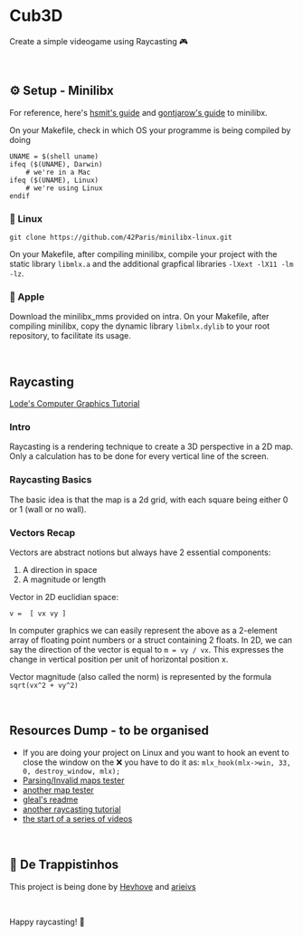 # Cub3D
Create a simple videogame using Raycasting 🎮​

<br/>

## ⚙️​ Setup - Minilibx
For reference, here's [hsmit's guide](https://harm-smits.github.io/42docs/libs/minilibx) and [gontjarow's guide](https://gontjarow.github.io/MiniLibX/) to minilibx.

On your Makefile, check in which OS your programme is being compiled by doing
```
UNAME = $(shell uname)
ifeq ($(UNAME), Darwin)
	# we're in a Mac
ifeq ($(UNAME), Linux)
	# we're using Linux
endif
```

### 🐧​ Linux
```
git clone https://github.com/42Paris/minilibx-linux.git
```
On your Makefile, after compiling minilibx, compile your project with the static library ```libmlx.a``` and the additional grapfical libraries ```-lXext -lX11 -lm -lz```.

### 🍏​ Apple
Download the minilibx_mms provided on intra.
On your Makefile, after compiling minilibx, copy the dynamic library ```libmlx.dylib``` to your root repository, to facilitate its usage.

<br/>

## Raycasting
[Lode's Computer Graphics Tutorial](https://lodev.org/cgtutor/raycasting.html)

### Intro
Raycasting is a rendering technique to create a 3D perspective in a 2D map. Only a calculation has to be done for every vertical line of the screen.

### Raycasting Basics
The basic idea is that the map is a 2d grid, with each square being either 0 or 1 (wall or no wall).

### Vectors Recap
Vectors are abstract notions but always have 2 essential components:
1. A direction in space
2. A magnitude or length

Vector in 2D euclidian space:

`v = 
[ vx
  vy ]`

In computer graphics we can easily represent the above as a 2-element array of floating point numbers or a struct containing 2 floats. In 2D, we can say the direction of the vector is equal to `m = vy / vx`. This expresses the change in vertical position per unit of horizontal position x.

Vector magnitude (also called the norm) is represented by the formula `sqrt(vx^2 + vy^2)`

<br/>

## Resources Dump - to be organised
* If you are doing your project on Linux and you want to hook an event to close the window on the ❌ you have to do it as: ```mlx_hook(mlx->win, 33, 0, destroy_window, mlx);```
* [Parsing/Invalid maps tester](https://github.com/mlaraki/cub3D_leaks_maps_tester)
* [another map tester](https://github.com/humblEgo/cub3D_map_tester)
* [gleal's readme](https://github.com/gleal42/cub3d)
* [another raycasting tutorial](https://permadi.com/1996/05/ray-casting-tutorial-table-of-contents/)
* [the start of a series of videos](https://platform.thinkific.com/videoproxy/v1/play/bt4rgv7eplmd9ibbfds0?time=370&autoplay=true&crosstime=738)

<br/>

## 🍻​ De Trappistinhos
This project is being done by [Hevhove](https://github.com/Hevhove) and [arieivs](https://github.com/arieivs)

<br/>

Happy raycasting! ​🎨​
